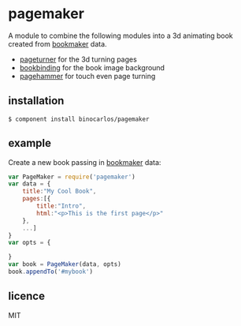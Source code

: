 pagemaker
=========

A module to combine the following modules into a 3d animating book created from [bookmaker](https://github.com/binocarlos/bookmaker) data.

 * [pageturner](https://github.com/binocarlos/pageturner) for the 3d turning pages
 * [bookbinding](https://github.com/binocarlos/bookbinding) for the book image background
 * [pagehammer](https://github.com/binocarlos/pagehammer) for touch even page turning

## installation

```
$ component install binocarlos/pagemaker
```

## example

Create a new book passing in [bookmaker](https://github.com/binocarlos/bookmaker) data:

```js
var PageMaker = require('pagemaker')
var data = {
	title:"My Cool Book",
	pages:[{
		title:"Intro",
		html:"<p>This is the first page</p>"
	},
	...]
}
var opts = {

}
var book = PageMaker(data, opts)
book.appendTo('#mybook')
```

## licence
MIT